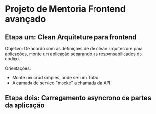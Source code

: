 # Projeto de Mentoria Frontend avançado


## Etapa um: Clean Arquiteture para frontend

Objetivo: De acordo com as definições de de clean arquitecture para aplicações, monte um aplicação separando as responsabilidades do código.

Orientações:
- Monte um crud simples, pode ser um ToDo
- A camada de serviço "mocke" a chamada da API

## Etapa dois: Carregamento asyncrono de partes da aplicação
